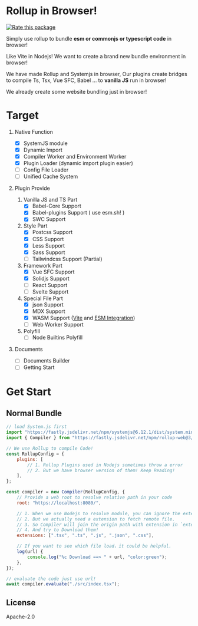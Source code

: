 # Rollup in Browser!

[![Rate this package](https://badges.openbase.com/js/rating/rollup-web.svg?token=wXaeU/WNjI4arFZ57urey3yM3dt5S5jEGK5pg7R1Rzo=)](https://openbase.com/js/rollup-web?utm_source=embedded&utm_medium=badge&utm_campaign=rate-badge)

Simply use rollup to bundle **esm or commonjs or typescript code** in browser!

Like Vite in Nodejs! We want to create a brand new bundle environment in browser!

We have made Rollup and Systemjs in browser, Our plugins create bridges to compile Ts, Tsx, Vue SFC, Babel ... to **vanilla JS** run in browser!

We already create some website bundling just in browser!

# Target

1. Native Function

    - [x] SystemJS module
    - [x] Dynamic Import
    - [x] Compiler Worker and Environment Worker
    - [x] Plugin Loader (dynamic import plugin easier)
    - [ ] Config File Loader
    - [ ] Unified Cache System

2. Plugin Provide
    1. Vanilla JS and TS Part
        - [x] Babel-Core Support
        - [x] Babel-plugins Support ( use esm.sh! )
        - [x] SWC Support
    2. Style Part
        - [x] Postcss Support
        - [x] CSS Support
        - [x] Less Support
        - [x] Sass Support
        - [ ] Tailwindcss Support (Partial)
    3. Framework Part
        - [x] Vue SFC Support
        - [x] Solidjs Support
        - [ ] React Support
        - [ ] Svelte Support
    4. Special File Part
        - [x] json Support
        - [x] MDX Support
        - [x] WASM Support ([Vite](https://vitejs.dev/guide/features.html#webassembly) and [ESM Integration](https://github.com/WebAssembly/esm-integration))
        - [ ] Web Worker Support
    5. Polyfill
        - [ ] Node Builtins Polyfill
3. Documents
    - [ ] Documents Builder
    - [ ] Getting Start

# Get Start

## Normal Bundle

```js
// load System.js first
import "https://fastly.jsdelivr.net/npm/systemjs@6.12.1/dist/system.min.js";
import { Compiler } from "https://fastly.jsdelivr.net/npm/rollup-web@3/dist/index.js";

// We use Rollup to compile Code!
const RollupConfig = {
    plugins: [
        // 1. Rollup Plugins used in Nodejs sometimes throw a error
        // 2. But we have browser version of them! Keep Reading!
    ],
};

const compiler = new Compiler(RollupConfig, {
    // Provide a web root to resolve relative path in your code
    root: "https://localhost:8080/",

    // 1. When we use Nodejs to resolve module, you can ignore the extension of file.
    // 2. But we actually need a extension to fetch remote file.
    // 3. So Compiler will join the origin path with extension in `extensions` each.
    // 4. And try to Download them!
    extensions: [".tsx", ".ts", ".js", ".json", ".css"],

    // If you want to see which file load，it could be helpful.
    log(url) {
        console.log("%c Download ==> " + url, "color:green");
    },
});

// evaluate the code just use url!
await compiler.evaluate("./src/index.tsx");
```

## License

Apache-2.0
